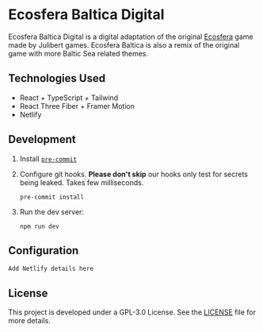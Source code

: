 # Ecosfera Baltica Digital

Ecosfera Baltica Digital is a digital adaptation of the original [Ecosfera](https://www.julibert.com/ecosfera) game made by Julibert games. Ecosfera Baltica is also a remix of the original game with more Baltic Sea related themes.

## Technologies Used

- React + TypeScript + Tailwind
- React Three Fiber + Framer Motion
- Netlify

## Development

1. Install [`pre-commit`](https://pre-commit.com/#install)

2. Configure git hooks. **Please don't skip** our hooks only test for secrets being leaked. Takes few milliseconds.

   ```shell
   pre-commit install
   ```

3. Run the dev server:

   ```shell
   npm run dev
   ```

## Configuration

```
Add Netlify details here
```

## License

This project is developed under a GPL-3.0 License. See the [LICENSE](https://github.com/helcomsecretariat/ecosfera-baltica-digital?tab=GPL-3.0-1-ov-file) file for more details.
